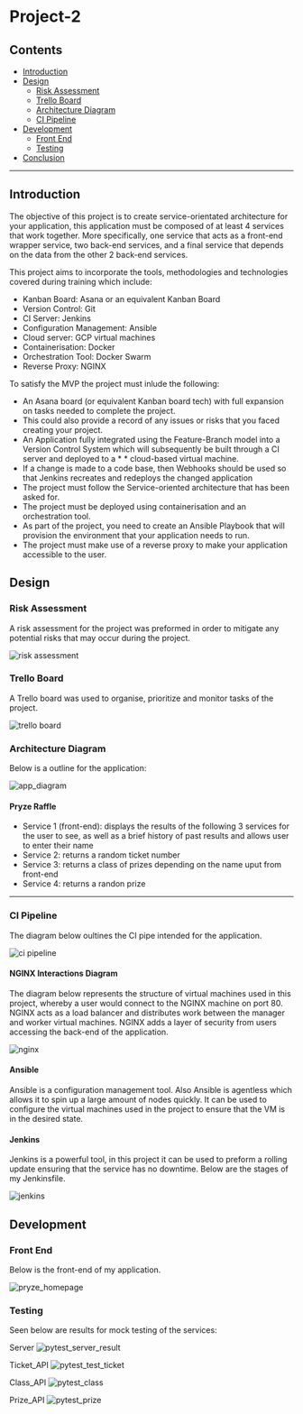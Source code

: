 # Project-2

## Contents
* [Introduction](#Introduction)
* [Design](#Design)
    * [Risk Assessment](#Risk-Assessment)
    * [Trello Board](#Trello-Board)
    * [Architecture Diagram](#Application-Diagram)
    * [CI Pipeline](#CI-Pipeline)
* [Development](#Development)
    * [Front End](#Front-End)
    * [Testing](#Testing)
* [Conclusion](#Conclusion)

---
## __Introduction__

The objective of this project is to create service-orientated architecture for your application, this application must be composed of at least 4 services that work together. More specifically, one service that acts as a front-end wrapper service, two back-end services, and a final service that depends on the data from the other 2 back-end services.

This project aims to incorporate the tools, methodologies and technologies covered during training which include:

* Kanban Board: Asana or an equivalent Kanban Board
* Version Control: Git
* CI Server: Jenkins
* Configuration Management: Ansible
* Cloud server: GCP virtual machines
* Containerisation: Docker
* Orchestration Tool: Docker Swarm
* Reverse Proxy: NGINX

To satisfy the MVP the project must inlude the following:

* An Asana board (or equivalent Kanban board tech) with full expansion on tasks needed to complete the project.
* This could also provide a record of any issues or risks that you faced creating your project.
* An Application fully integrated using the Feature-Branch model into a Version Control System which will subsequently be built through a CI server and deployed to a * * cloud-based virtual machine.
* If a change is made to a code base, then Webhooks should be used so that Jenkins recreates and redeploys the changed application
* The project must follow the Service-oriented architecture that has been asked for.
* The project must be deployed using containerisation and an orchestration tool.
* As part of the project, you need to create an Ansible Playbook that will provision the environment that your application needs to run.
* The project must make use of a reverse proxy to make your application accessible to the user.

## __Design__

### __Risk Assessment__
A risk assessment for the project was preformed in order to mitigate any potential risks that may occur during the project.

![risk assessment](./images/Risk_Assessment.PNG)

### __Trello Board__
A Trello board was used to organise, prioritize and monitor tasks of the project.

![trello board](./images/Trello2.PNG)

### __Architecture Diagram__

Below is a outline for the application:

![app_diagram](./images/app_diagram.PNG)

#### Pryze Raffle
* Service 1 (front-end): displays the results of the following 3 services for the user to see, as well as a brief history of past results and allows user to enter their name
* Service 2: returns a random ticket number
* Service 3: returns a class of prizes depending on the name uput from front-end
* Service 4: returns a randon prize 

---
### __CI Pipeline__

The diagram below oultines the CI pipe intended for the application.

![ci pipeline](./images/CI-Pipline.png)

#### NGINX Interactions Diagram
The diagram below represents the structure of virtual machines used in this project, whereby a user would connect to the NGINX machine on port 80. NGINX acts as a load balancer and distributes work between the manager and worker virtual machines. NGINX adds a layer of security from users accessing the back-end of the application.

![nginx](./images/nginx.png)

#### Ansible

Ansible is a configuration management tool. Also Ansible is agentless which allows it to spin up a large amount of nodes quickly. It can be used to configure the virtual machines used in the project to ensure that the VM is in the desired state.

#### Jenkins

Jenkins is a powerful tool, in this project it can be used to preform a rolling update ensuring that the service has no downtime. Below are the stages of my Jenkinsfile.

![jenkins](./images/jenkins.png)

## __Development__

### __Front End__

Below is the front-end of my application.

![pryze_homepage](./images/pryze_homepage.png)

### __Testing__

Seen below are results for mock testing of the services:

Server
![pytest_server_result](./images/pytest_server_result.png)

Ticket_API
![pytest_test_ticket](./images/pytest_test_ticket.png)

Class_API
![pytest_class](./images/pytest_class.png)

Prize_API
![pytest_prize](./images/pytest_prizet.png)
